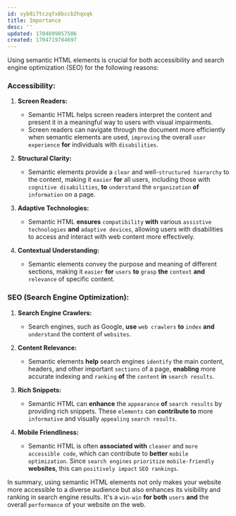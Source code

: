 ```yaml
---
id: vyb8i7tczqfx8bccb2hqxqk
title: Importance
desc: ''
updated: 1704899057506
created: 1704719784697
---
```


Using semantic HTML elements is crucial for both accessibility and search engine optimization (SEO) for the following reasons:

### Accessibility:

1. **Screen Readers:**
   - Semantic HTML helps screen readers interpret the content and present it in a meaningful way to users with visual impairments.
   - Screen readers can navigate through the document more efficiently when semantic elements are used, `improving` the overall `user experience` **for** individuals with `disabilities`.

2. **Structural Clarity:**
   - Semantic elements provide a `clear` and well-`structured hierarchy` to the content, making it `easier` **for** all users, including those with `cognitive disabilities`, **to** `understand` the `organization` **of** `information` on a page.

3. **Adaptive Technologies:**
   - Semantic HTML **ensures** `compatibility` **with** various `assistive technologies` **and** `adaptive devices`, allowing users with disabilities to access and interact with web content more effectively.

4. **Contextual Understanding:**
   - Semantic elements convey the purpose and meaning of different sections, making it `easier` **for** `users` **to** `grasp` **the** `context` **and** `relevance` of specific content.

### SEO (Search Engine Optimization):

1. **Search Engine Crawlers:**
   - Search engines, such as Google, **use** `web crawlers` **to** `index` **and** `understand` the content of `websites`.

2. **Content Relevance:**
   - Semantic elements **help** search engines `identify` the main content, headers, and other important `sections` of a page, **enabling** more accurate indexing and `ranking` **of** the `content` **in** `search results`.

3. **Rich Snippets:**
   - Semantic HTML can **enhance** the `appearance` **of** `search results` by providing rich snippets. These `elements` can **contribute to** more `informative` and visually `appealing` `search results`.

4. **Mobile Friendliness:**
   - Semantic HTML is often **associated with** `cleaner` and `more accessible code`, which can contribute to **better** `mobile optimization`. Since `search engines` `prioritize` `mobile-friendly` **websites**, this can `positively impact` `SEO rankings`.

In summary, using semantic HTML elements not only makes your website more accessible to a diverse audience but also enhances its visibility and ranking in search engine results. It's a `win-win` **for both** `users` **and** the overall `performance` of your website on the web.
